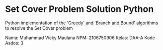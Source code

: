 # Set Cover Problem Solution Python

Python implementation of the 'Greedy' and 'Branch and Bound' algorithms to resolve the Set Cover problem

Nama: Muhammad Vicky Maulana
NPM: 2106750906
Kelas: DAA-A
Kode Asdos: 3
